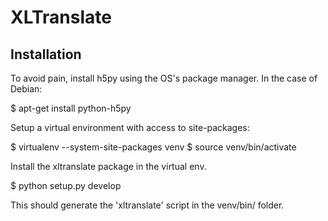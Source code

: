 # XLTranslate

## Installation

To avoid pain, install h5py using the OS's package manager. In the
case of Debian:

$ apt-get install python-h5py

Setup a virtual environment with access to site-packages:

$ virtualenv --system-site-packages venv
$ source venv/bin/activate

Install the xltranslate package in the virtual env.

$ python setup.py develop

This should generate the 'xltranslate' script in the venv/bin/ folder.
